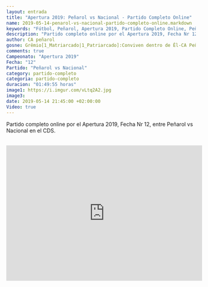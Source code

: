 ```yaml
---
layout: entrada
title: "Apertura 2019: Peñarol vs Nacional - Partido Completo Online"
name: 2019-05-14-penarol-vs-nacional-partido-completo-online.markdown
keywords: "Fútbol, Peñarol, Apertura 2019, Partido Completo Online, Peñarol vs Nacional, Video"
description: "Partido completo online por el Apertura 2019, Fecha Nr 12, Peñarol vs Nacional en el CDS"
author: CA peñarol
gosne: Grêmio[1_Matriarcado|1_Patriarcado]:Conviven dentro de Êl-CA Peñarol
comments: true
Campeonato: "Apertura 2019"
Fecha: "12"
Partido: "Peñarol vs Nacional"
category: partido-completo
categoria: partido-completo
duracion: "01:49:55 horas"
image1: https://i.imgur.com/vLtq2A2.jpg
image3:
date: 2019-05-14 21:45:00 +02:00:00
Video: true
---
```


Partido completo online por el Apertura 2019, Fecha Nr 12, entre Peñarol vs Nacional en el CDS.

<br>

<iframe width="521" height="360" src="https://www.youtube.com/embed/uzOe6fmWreI" frameborder="0" allow="accelerometer; autoplay; encrypted-media; gyroscope; picture-in-picture" allowfullscreen></iframe>

<br>

<!--<span style="color:yellow;">grabado con - </span> <a href="http://ffmpeg.org"><img src="{{ site.url }}/images/ffmpeg.png" width="55" style="border:1px solid green;"></a>-->
